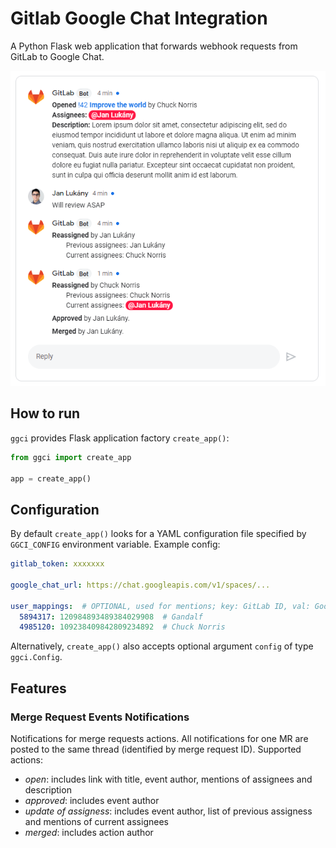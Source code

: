 # Gitlab Google Chat Integration

A Python Flask web application that forwards webhook requests
from GitLab to Google Chat.

![GGCI showcase](showcase.png)

## How to run

`ggci` provides Flask application factory `create_app()`:

```python
from ggci import create_app

app = create_app()
```

## Configuration

By default `create_app()` looks for a YAML configuration file specified
by `GGCI_CONFIG` environment variable.
Example config:

```YAML
gitlab_token: xxxxxxx

google_chat_url: https://chat.googleapis.com/v1/spaces/...

user_mappings:  # OPTIONAL, used for mentions; key: GitLab ID, val: Google Chat ID
  5894317: 120984893489384029908  # Gandalf
  4985120: 109238409842809234892  # Chuck Norris
```

Alternatively, `create_app()` also accepts optional argument `config` of type
`ggci.Config`.

## Features

### Merge Request Events Notifications

Notifications for merge requests actions.
All notifications for one MR are posted to the same thread (identified
by merge request ID).
Supported actions:

- *open*: includes link with title, event author, mentions of assignees
  and description
- *approved*: includes event author
- *update of assigness*: includes event author, list of previous assigness
  and mentions of current assignees
- *merged*: includes action author
